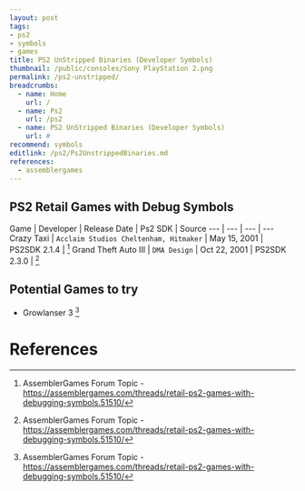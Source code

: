 ```yaml
---
layout: post
tags: 
- ps2
- symbols
- games
title: PS2 UnStripped Binaries (Developer Symbols)
thumbnail: /public/consoles/Sony PlayStation 2.png
permalink: /ps2-unstripped/
breadcrumbs:
  - name: Home
    url: /
  - name: Ps2
    url: /ps2
  - name: PS2 UnStripped Binaries (Developer Symbols)
    url: #
recommend: symbols
editlink: /ps2/Ps2UnstrippedBinaries.md
references:
  - assemblergames
---
```


## PS2 Retail Games with Debug Symbols

Game | Developer | Release Date | Ps2 SDK | Source
--- | --- | --- | ---
Crazy Taxi | `Acclaim Studios Cheltenham, Hitmaker` | May 15, 2001 | PS2SDK 2.1.4 | [^1]
Grand Theft Auto III | `DMA Design` | Oct 22, 2001 | PS2SDK 2.3.0 | [^1]

 ## Potential Games to try
* Growlanser 3 [^1]

# References
[^1]: AssemblerGames Forum Topic - https://assemblergames.com/threads/retail-ps2-games-with-debugging-symbols.51510/
